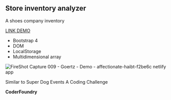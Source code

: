 

## Store inventory analyzer
A shoes company inventory 

[LINK DEMO](https://affectionate-haibt-f2be6c.netlify.app/)


  - Bootstrap 4
  - DOM
  - LocalStorage
  - Multidimensional array

![FireShot Capture 009 - Goertz - Demo - affectionate-haibt-f2be6c netlify app](https://user-images.githubusercontent.com/42578878/107830101-21b59f80-6d59-11eb-8c93-5bee8562edee.png)


Similar to Super Dog Events A Coding Challenge

__CoderFoundry__
